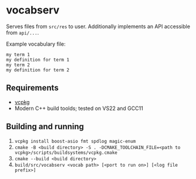 # vocabserv

Serves files from `src/res` to user. Additionally implements an API accessible from `api/...`.

Example vocabulary file:
```
my term 1
my definition for term 1
my term 2
my definition for term 2
```

## Requirements
* [vcpkg](https://vcpkg.io/en/index.html)
* Modern C++ build toolds; tested on VS22 and GCC11

## Building and running
1. `vcpkg install boost-asio fmt spdlog magic-enum`
1. `cmake -B <build directory> -S . -DCMAKE_TOOLCHAIN_FILE=<path to vcpkg>/scripts/buildsystems/vcpkg.cmake`
1. `cmake --build <build directory>`
1. `build/src/vocabserv <vocab path> [<port to run on>] [<log file prefix>]`
